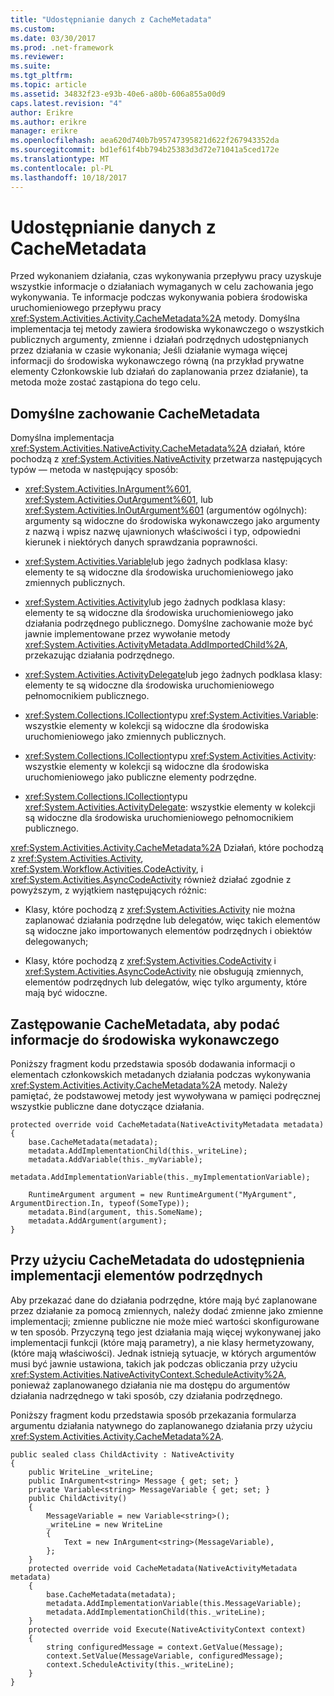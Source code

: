 ```yaml
---
title: "Udostępnianie danych z CacheMetadata"
ms.custom: 
ms.date: 03/30/2017
ms.prod: .net-framework
ms.reviewer: 
ms.suite: 
ms.tgt_pltfrm: 
ms.topic: article
ms.assetid: 34832f23-e93b-40e6-a80b-606a855a00d9
caps.latest.revision: "4"
author: Erikre
ms.author: erikre
manager: erikre
ms.openlocfilehash: aea620d740b7b95747395821d622f267943352da
ms.sourcegitcommit: bd1ef61f4bb794b25383d3d72e71041a5ced172e
ms.translationtype: MT
ms.contentlocale: pl-PL
ms.lasthandoff: 10/18/2017
---
```

# <a name="exposing-data-with-cachemetadata"></a>Udostępnianie danych z CacheMetadata
Przed wykonaniem działania, czas wykonywania przepływu pracy uzyskuje wszystkie informacje o działaniach wymaganych w celu zachowania jego wykonywania. Te informacje podczas wykonywania pobiera środowiska uruchomieniowego przepływu pracy <xref:System.Activities.Activity.CacheMetadata%2A> metody. Domyślna implementacja tej metody zawiera środowiska wykonawczego o wszystkich publicznych argumenty, zmienne i działań podrzędnych udostępnianych przez działania w czasie wykonania; Jeśli działanie wymaga więcej informacji do środowiska wykonawczego równą (na przykład prywatne elementy Członkowskie lub działań do zaplanowania przez działanie), ta metoda może zostać zastąpiona do tego celu.  
  
## <a name="default-cachemetadata-behavior"></a>Domyślne zachowanie CacheMetadata  
 Domyślna implementacja <xref:System.Activities.NativeActivity.CacheMetadata%2A> działań, które pochodzą z <xref:System.Activities.NativeActivity> przetwarza następujących typów — metoda w następujący sposób:  
  
-   <xref:System.Activities.InArgument%601>, <xref:System.Activities.OutArgument%601>, lub <xref:System.Activities.InOutArgument%601> (argumentów ogólnych): argumenty są widoczne do środowiska wykonawczego jako argumenty z nazwą i wpisz nazwę ujawnionych właściwości i typ, odpowiedni kierunek i niektórych danych sprawdzania poprawności.  
  
-   <xref:System.Activities.Variable>lub jego żadnych podklasa klasy: elementy te są widoczne dla środowiska uruchomieniowego jako zmiennych publicznych.  
  
-   <xref:System.Activities.Activity>lub jego żadnych podklasa klasy: elementy te są widoczne dla środowiska uruchomieniowego jako działania podrzędnego publicznego. Domyślne zachowanie może być jawnie implementowane przez wywołanie metody <xref:System.Activities.ActivityMetadata.AddImportedChild%2A>, przekazując działania podrzędnego.  
  
-   <xref:System.Activities.ActivityDelegate>lub jego żadnych podklasa klasy: elementy te są widoczne dla środowiska uruchomieniowego pełnomocnikiem publicznego.  
  
-   <xref:System.Collections.ICollection>typu <xref:System.Activities.Variable>: wszystkie elementy w kolekcji są widoczne dla środowiska uruchomieniowego jako zmiennych publicznych.  
  
-   <xref:System.Collections.ICollection>typu <xref:System.Activities.Activity>: wszystkie elementy w kolekcji są widoczne dla środowiska uruchomieniowego jako publiczne elementy podrzędne.  
  
-   <xref:System.Collections.ICollection>typu <xref:System.Activities.ActivityDelegate>: wszystkie elementy w kolekcji są widoczne dla środowiska uruchomieniowego pełnomocnikiem publicznego.  
  
 <xref:System.Activities.Activity.CacheMetadata%2A> Działań, które pochodzą z <xref:System.Activities.Activity>, <xref:System.Workflow.Activities.CodeActivity>, i <xref:System.Activities.AsyncCodeActivity> również działać zgodnie z powyższym, z wyjątkiem następujących różnic:  
  
-   Klasy, które pochodzą z <xref:System.Activities.Activity> nie można zaplanować działania podrzędne lub delegatów, więc takich elementów są widoczne jako importowanych elementów podrzędnych i obiektów delegowanych;  
  
-   Klasy, które pochodzą z <xref:System.Activities.CodeActivity> i <xref:System.Activities.AsyncCodeActivity> nie obsługują zmiennych, elementów podrzędnych lub delegatów, więc tylko argumenty, które mają być widoczne.  
  
## <a name="overriding-cachemetadata-to-provide-information-to-the-runtime"></a>Zastępowanie CacheMetadata, aby podać informacje do środowiska wykonawczego  
 Poniższy fragment kodu przedstawia sposób dodawania informacji o elementach członkowskich metadanych działania podczas wykonywania <xref:System.Activities.Activity.CacheMetadata%2A> metody. Należy pamiętać, że podstawowej metody jest wywoływana w pamięci podręcznej wszystkie publiczne dane dotyczące działania.  
  
```  
protected override void CacheMetadata(NativeActivityMetadata metadata)  
{      
    base.CacheMetadata(metadata);  
    metadata.AddImplementationChild(this._writeLine);  
    metadata.AddVariable(this._myVariable);  
    metadata.AddImplementationVariable(this._myImplementationVariable);  
  
    RuntimeArgument argument = new RuntimeArgument("MyArgument", ArgumentDirection.In, typeof(SomeType));  
    metadata.Bind(argument, this.SomeName);  
    metadata.AddArgument(argument);  
}  
```  
  
## <a name="using-cachemetadata-to-expose-implementation-children"></a>Przy użyciu CacheMetadata do udostępnienia implementacji elementów podrzędnych  
 Aby przekazać dane do działania podrzędne, które mają być zaplanowane przez działanie za pomocą zmiennych, należy dodać zmienne jako zmienne implementacji; zmienne publiczne nie może mieć wartości skonfigurowane w ten sposób. Przyczyną tego jest działania mają więcej wykonywanej jako implementacji funkcji (które mają parametry), a nie klasy hermetyzowany, (które mają właściwości). Jednak istnieją sytuacje, w których argumentów musi być jawnie ustawiona, takich jak podczas obliczania przy użyciu <xref:System.Activities.NativeActivityContext.ScheduleActivity%2A>, ponieważ zaplanowanego działania nie ma dostępu do argumentów działania nadrzędnego w taki sposób, czy działania podrzędnego.  
  
 Poniższy fragment kodu przedstawia sposób przekazania formularza argumentu działania natywnego do zaplanowanego działania przy użyciu <xref:System.Activities.Activity.CacheMetadata%2A>.  
  
```  
public sealed class ChildActivity : NativeActivity  
{  
    public WriteLine _writeLine;  
    public InArgument<string> Message { get; set; }  
    private Variable<string> MessageVariable { get; set; }  
    public ChildActivity()  
    {  
        MessageVariable = new Variable<string>();  
        _writeLine = new WriteLine  
        {  
            Text = new InArgument<string>(MessageVariable),  
        };  
    }  
    protected override void CacheMetadata(NativeActivityMetadata metadata)  
    {  
        base.CacheMetadata(metadata);  
        metadata.AddImplementationVariable(this.MessageVariable);  
        metadata.AddImplementationChild(this._writeLine);  
    }  
    protected override void Execute(NativeActivityContext context)  
    {  
        string configuredMessage = context.GetValue(Message);  
        context.SetValue(MessageVariable, configuredMessage);  
        context.ScheduleActivity(this._writeLine);  
    }  
}  
```
